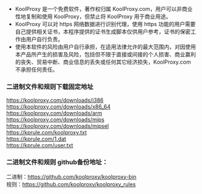 * KoolProxy 是一个免费软件，著作权归属 KoolProxy.com，用户可以非商业性地复制和使用 KoolProxy，但禁止将 KoolProxy 用于商业用途。
* KoolProxy 可以对 https 网络数据进行识别代理，使用 https 功能的用户需要自己提供相关证书，本程序提供的证书生成脚本仅供用户参考，证书的保密工作由用户自行负责。
* 使用本软件的风险由用户自行承担，在适用法律允许的最大范围内，对因使用本产品所产生的损害及风险，包括但不限于直接或间接的个人损害、商业赢利的丧失、贸易中断、商业信息的丢失或任何其它经济损失，KoolProxy.com 不承担任何责任。

### 二进制文件和规则下载固定地址
https://koolproxy.com/downloads/i386</br>
https://koolproxy.com/downloads/x86_64</br>
https://koolproxy.com/downloads/arm</br>
https://koolproxy.com/downloads/mips</br>
https://koolproxy.com/downloads/mipsel</br>
https://kprule.com/koolproxy.txt</br>
https://kprule.com/1.dat</br>
https://kprule.com/user.txt</br>
### 二进制文件和规则 github备份地址：
二进制：https://github.com/koolproxy/koolproxy-bin</br>
规则：https://github.com/koolproxy/koolproxy_rules</br>